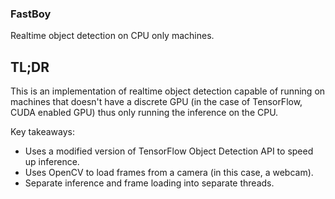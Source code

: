 ### FastBoy

Realtime object detection on CPU only machines.

## TL;DR

This is an implementation of realtime object detection capable of running on machines that doesn't have a discrete GPU (in the case of TensorFlow, CUDA enabled GPU) thus only running the inference on the CPU.

Key takeaways:
- Uses a modified version of TensorFlow Object Detection API to speed up inference.
- Uses OpenCV to load frames from a camera (in this case, a webcam).
- Separate inference and frame loading into separate threads.

